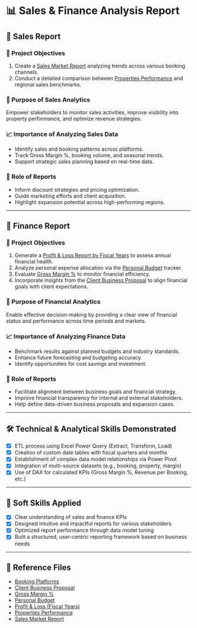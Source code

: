 # 📊 Sales & Finance Analysis Report

## 🔹 Sales Report

### 🎯 Project Objectives
1. Create a [Sales Market Report](./Sales_Market_Report.pdf) analyzing trends across various booking channels.
2. Conduct a detailed comparison between [Properties Performance](./Properties_Performance.pdf) and regional sales benchmarks.

### 🧩 Purpose of Sales Analytics
Empower stakeholders to monitor sales activities, improve visibility into property performance, and optimize revenue strategies.

### 📈 Importance of Analyzing Sales Data
- Identify sales and booking patterns across platforms.
- Track Gross Margin %, booking volume, and seasonal trends.
- Support strategic sales planning based on real-time data.

### 🧠 Role of Reports
- Inform discount strategies and pricing optimization.
- Guide marketing efforts and client acquisition.
- Highlight expansion potential across high-performing regions.

---

## 💼 Finance Report

### 🎯 Project Objectives
1. Generate a [Profit & Loss Report by Fiscal Years](./Profit%20&%20Loss%20(Fiscal_Years).pdf) to assess annual financial health.
2. Analyze personal expense allocation via the [Personal Budget](./Personal_Budget.pdf) tracker.
3. Evaluate [Gross Margin %](./Gross_Margin_%.pdf) to monitor financial efficiency.
4. Incorporate insights from the [Client Business Proposal](./Client_Business_Proposal.pdf) to align financial goals with client expectations.

### 🧩 Purpose of Financial Analytics
Enable effective decision-making by providing a clear view of financial status and performance across time periods and markets.

### 📈 Importance of Analyzing Finance Data
- Benchmark results against planned budgets and industry standards.
- Enhance future forecasting and budgeting accuracy.
- Identify opportunities for cost savings and investment.

### 🧠 Role of Reports
- Facilitate alignment between business goals and financial strategy.
- Improve financial transparency for internal and external stakeholders.
- Help define data-driven business proposals and expansion cases.

---

## 🛠️ Technical & Analytical Skills Demonstrated

- [x] ETL process using Excel Power Query (Extract, Transform, Load)
- [x] Creation of custom date tables with fiscal quarters and months
- [x] Establishment of complex data model relationships via Power Pivot
- [x] Integration of multi-source datasets (e.g., booking, property, margin)
- [x] Use of DAX for calculated KPIs (Gross Margin %, Revenue per Booking, etc.)

---

## 🤝 Soft Skills Applied

- [x] Clear understanding of sales and finance KPIs
- [x] Designed intuitive and impactful reports for various stakeholders
- [x] Optimized report performance through data model tuning
- [x] Built a structured, user-centric reporting framework based on business needs

---

## 📁 Reference Files

- [Booking Platforms](./Booking_Platforms.pdf)  
- [Client Business Proposal](./Client_Business_Proposal.pdf)  
- [Gross Margin %](./Gross_Margin_%.pdf)  
- [Personal Budget](./Personal_Budget.pdf)  
- [Profit & Loss (Fiscal Years)](./Profit%20&%20Loss%20(Fiscal_Years).pdf)  
- [Properties Performance](./Properties_Performance.pdf)  
- [Sales Market Report](./Sales_Market_Report.pdf)  
